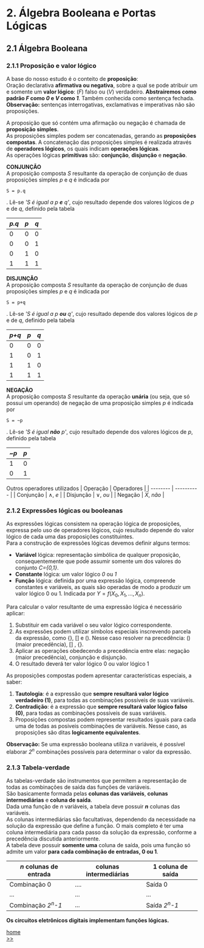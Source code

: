 # 2. Álgebra Booleana e Portas Lógicas

## 2.1 Álgebra Booleana
### 2.1.1 Proposição e valor lógico
A base do nosso estudo é o conteito de **proposição**:  
Oração declarativa **afirmativa ou negativa**, sobre a qual se pode atribuir um e somente um **valor lógico**: (*F*) falso ou (*V*) verdadeiro. **Abstrairemos como padrão *F* como *0* e *V* como *1***.
Também conhecida como sentença fechada.  
**Observação:** sentenças interrogativas, exclamativas e imperativas não são proposições.  


A proposição que só contém uma afirmação ou negação é chamada de **proposição simples**.  
As proposições simples podem ser concatenadas, gerando as **proposições compostas**. 
A concatenação das proposições simples é realizada através de **operadores lógicos**, os quais indicam **operações lógicas**.  
As operações lógicas **primitivas** são: **conjunção**, **disjunção** e **negação**.   

**CONJUNÇÃO**  
A proposição composta *S* resultante da operação de conjunção de duas proposições simples *p* e *q* é indicada por
```
S = p.q
```
. Lê-se *'S é igual a p **e** q'*, cujo resultado depende dos valores lógicos de *p* e de *q*, definido pela tabela  

| *p.q* | *p* | *q* |
| ----- | --- | --- |
| 0 | 0 | 0 |
| 0 | 0 | 1 |
| 0 | 1 | 0 |
| 1 | 1 | 1 |

**DISJUNÇÃO**  
A proposição composta *S* resultante da operação de conjunção de duas proposições simples *p* e *q* é indicada por
```
S = p+q
```
. Lê-se *'S é igual a p **ou** q'*, cujo resultado depende dos valores lógicos de *p* e de *q*, definido pela tabela  

| *p+q* | *p* | *q* |
| ----- | --- | --- |
| 0 | 0 | 0 |
| 1 | 0 | 1 |
| 1 | 1 | 0 |
| 1 | 1 | 1 |

**NEGAÇÃO**  
A proposição composta *S* resultante da operação **unária** (ou seja, que só possui um operando) de negação de uma proposição simples
*p* é indicada por
```
S = ~p
```
. Lê-se *'S é igual **não** p'*, cujo resultado depende dos valores lógicos de *p*, definido pela tabela  

| *~p* | *p* |
| ----- | --- |
| 1 | 0 |
| 0 | 1 |

Outros operadores utilizados
| Operação | Operadores |
| -------- | ---------- |
| Conjunção | $\land$, *e* |
| Disjunção | $\lor$, *ou* |
| Negação | $\bar{X}$, *não* |

### 2.1.2 Expressões lógicas ou booleanas
As expressões lógicas consistem na operação lógica de proposições, expressa pelo uso de operadores lógicos, cujo resultado depende do valor lógico de cada uma das proposições constituintes.  
Para a construção de expressões lógicas devemos definir alguns termos:  
- **Variável** lógica: representação simbólica de qualquer proposição, consequentemente que pode assumir somente um dos valores do conjunto *C={0,1}*.
- **Constante** lógica: um valor lógico *0* ou *1*
- **Função** lógica: definida por uma expressão lógica, compreende constantes e variáveis, as quais são operadas de modo a produzir um valor lógico 0 ou 1. Indicada por $Y=f(X_0,X_1, ..., X_n)$.

Para calcular o valor resultante de uma expressão lógica é necessário aplicar:  
1. Substituir em cada variável o seu valor lógico correspondente.
2. As expressões podem utilizar símbolos especiais inscrevendo parcela da expressão, como {}, [] e (). Nesse caso resolver na precedência: () (maior precedência), [] , {}.
3. Aplicar as operações obedecendo a precedência entre elas: negação (maior precedência), conjunção e disjunção.
4. O resultado deverá ter valor lógico 0 ou valor lógico 1

As proposições compostas podem apresentar características especiais, a saber:  
1. **Tautologia**: é a expressão que **sempre resultará valor lógico verdadeiro (1)**, para todas as combinações possíveis de suas variáveis.
2. **Contradição**: é a expressão que **sempre resultará valor lógico falso (0)**, para todas as combinações possíveis de suas variáveis.
3. Proposições compostas podem representar resultados iguais para cada uma de todas as posiveis combinações de variáveis. Nesse caso, as proposições são ditas **logicamente equivalentes**.

**Observação:** Se uma expressão booleana utiliza *n* variáveis, é possível elaborar *2<sup>n</sup>* combinações possíveis para determinar o valor da expressão.

### 2.1.3 Tabela-verdade
As tabelas-verdade são instrumentos que permitem a representação de todas as combinações de saída das funções de variáveis.  
São basicamente formada pelas **colunas das variáveis**, **colunas intermediárias** e **coluna de saída**.  
Dada uma função de *n* variáveis, a tabela deve possuir ***n*** colunas das variáveis.  
As colunas intermediárias são facultativas, dependendo da necessidade na solução da expressão que define a função. O mais completo é ter uma coluna intermediária para cada passo da solução da expressão, conforme a precedência discutida anteriormente.   
A tabela deve possuir **somente uma** coluna de saída, pois uma função só admite um valor **para cada combinação de entradas, 0 ou 1**.  

| *n* colunas de entrada | colunas intermediárias | 1 coluna de saída |
| ---------------------- | ---------------------- | ----------------- |
| Combinação 0 | .... | Saída 0 |
| ... | ... | ... |
| Combinação *2<sup>n</sup>-1* | ... | Saída *2<sup>n</sup>-1* |

**Os circuitos eletrônicos digitais implementam funções lógicas.**

[home](https://github.com/claytonjasilva/claytonjasilva.github.io/blob/main/sisdig_aulas.md)  
[>>](sisdig_aulas/algebraPortasLogicas1.md)
